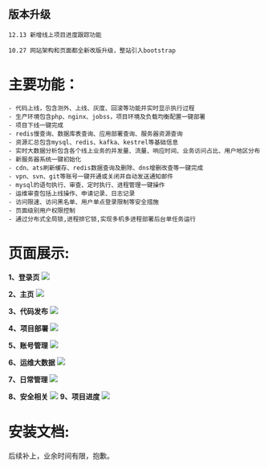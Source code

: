 ## 版本升级 ##
	12.13 新增线上项目进度跟踪功能

    10.27 网站架构和页面都全新改版升级，整站引入bootstrap

# 主要功能： #
    - 代码上线，包含测外、上线、灰度、回滚等功能并实时显示执行过程 
    - 生产环境包含php、nginx、jobss，项目环境及负载均衡配置一键部署 
    - 项目下线一键完成
    - redis慢查询、数据库表查询、应用部署查询、服务器资源查询
    - 资源汇总包含mysql、redis、kafka、kestrel等基础信息
    - 实时大数据分析包含各个线上业务的并发量、流量、响应时间、业务访问占比、用户地区分布
    - 新服务器系统一键初始化
    - cdn、ats刷新缓存、redis数据查询及删除、dns增删改查等一键完成
    - vpn、svn、git等账号一键开通或关闭并自动发送通知邮件
    - mysql的语句执行、审查、定时执行、进程管理一键操作
    - 运维审查包括上线操作、申请记录、日志记录
    - 访问限速、访问黑名单、用户单点登录限制等安全措施
    - 页面级别用户权限控制
    - 通过分布式全局锁,进程排它锁,实现多机多进程部署后台单任务运行

# 页面展示: #
**1、登录页**
![](https://i.imgur.com/DMcysen.jpg)

**2、主页**
![](https://i.imgur.com/56dUdCJ.jpg)

**3、代码发布**
![](https://i.imgur.com/qOWOyaw.jpg)

**4、项目部署**
![](https://i.imgur.com/Pjxin52.jpg)

**5、账号管理**
![](https://i.imgur.com/s206EIE.jpg)

**6、运维大数据**
![](https://i.imgur.com/kjrRv81.jpg)

**7、日常管理**
![](https://i.imgur.com/ghNJMP4.jpg)

**8、安全相关**
![](https://i.imgur.com/K7foz13.jpg)
**9、项目进度**
![](https://i.imgur.com/PKxlwdZ.jpg)

# 安装文档: #
后续补上，业余时间有限，抱歉。


